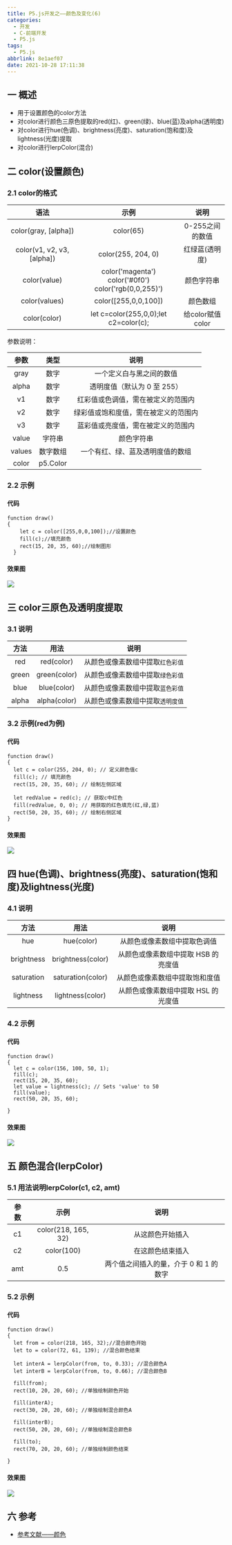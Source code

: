 ```yaml
---
title: P5.js开发之——颜色及变化(6)
categories:
  - 开发
  - C-前端开发
  - P5.js
tags:
  - P5.js
abbrlink: 8e1aef07
date: 2021-10-28 17:11:38
---
```

## 一 概述

* 用于设置颜色的color方法
* 对color进行颜色三原色提取的red(红)、green(绿)、blue(蓝)及alpha(透明度)
* 对color进行hue(色调)、brightness(亮度)、saturation(饱和度)及lightness(光度)提取
* 对color进行lerpColor(混合)

<!--more-->

## 二  color(设置颜色)

### 2.1 color的格式

|            语法            |                            示例                            |       说明       |
| :------------------------: | :--------------------------------------------------------: | :--------------: |
|    color(gray, [alpha])    |                         color(65)                          | 0-255之间的数值  |
| color(v1, v2, v3, [alpha]) |                     color(255, 204, 0)                     |  红绿蓝(透明度)  |
|        color(value)        | color('magenta')<br>color('#0f0')<br>color('rgb(0,0,255)') |    颜色字符串    |
|       color(values)        |                    color([255,0,0,100])                    |     颜色数组     |
|        color(color)        |           let c=color(255,0,0);let c2=color(c);            | 给color赋值color |

参数说明：

|  参数  |   类型   |                 说明                 |
| :----: | :------: | :----------------------------------: |
|  gray  |   数字   |       一个定义白与黑之间的数值       |
| alpha  |   数字   |     透明度值（默认为 0 至 255）      |
|   v1   |   数字   |  红彩值或色调值，需在被定义的范围内  |
|   v2   |   数字   | 绿彩值或饱和度值，需在被定义的范围内 |
|   v3   |   数字   |  蓝彩值或亮度值，需在被定义的范围内  |
| value  |  字符串  |              颜色字符串              |
| values | 数字数组 |   一个有红、绿、蓝及透明度值的数组   |
| color  | p5.Color |                                      |

### 2.2 示例

#### 代码

```
function draw()
{
    let c = color([255,0,0,100]);//设置颜色
    fill(c);//填充颜色
    rect(15, 20, 35, 60);//绘制图形
  }
```

#### 效果图
![][1]

## 三 color三原色及透明度提取

### 3.1 说明

| 方法  |     用法     |               说明               |
| :---: | :----------: | :------------------------------: |
|  red  |  red(color)  | 从颜色或像素数组中提取`红色彩值` |
| green | green(color) | 从颜色或像素数组中提取`绿色彩值` |
| blue  | blue(color)  | 从颜色或像素数组中提取`蓝色彩值` |
| alpha | alpha(color) | 从颜色或像素数组中提取`透明度值` |

### 3.2 示例(red为例)

#### 代码

```
function draw()
{
  let c = color(255, 204, 0); // 定义颜色值c
  fill(c); // 填充颜色
  rect(15, 20, 35, 60); // 绘制左侧区域
  
  let redValue = red(c); // 获取c中红色
  fill(redValue, 0, 0); // 用获取的红色填充(红,绿,蓝)
  rect(50, 20, 35, 60); // 绘制右侧区域
}  
```

#### 效果图
![][2]

## 四 hue(色调)、brightness(亮度)、saturation(饱和度)及lightness(光度)

### 4.1 说明

|    方法    |       用法        |                说明                 |
| :--------: | :---------------: | :---------------------------------: |
|    hue     |    hue(color)     |    从颜色或像素数组中提取色调值     |
| brightness | brightness(color) | 从颜色或像素数组中提取 HSB 的亮度值 |
| saturation | saturation(color) |   从颜色或像素数组中提取饱和度值    |
| lightness  | lightness(color)  | 从颜色或像素数组中提取 HSL 的光度值 |

### 4.2 示例

#### 代码

```
function draw()
{
  let c = color(156, 100, 50, 1);
  fill(c);
  rect(15, 20, 35, 60);
  let value = lightness(c); // Sets 'value' to 50
  fill(value);
  rect(50, 20, 35, 60);
  
}  
```

#### 效果图
![][3]

## 五 颜色混合(lerpColor)

### 5.1 用法说明lerpColor(c1, c2, amt)

| 参数 |        示例         |                  说明                  |
| :--: | :-----------------: | :------------------------------------: |
|  c1  | color(218, 165, 32) |            从这颜色开始插入            |
|  c2  |     color(100)      |            在这颜色结束插入            |
| amt  |         0.5         | 两个值之间插入的量，介于 0 和 1 的数字 |

### 5.2 示例

#### 代码

```
function draw()
{
  let from = color(218, 165, 32);//混合颜色开始
  let to = color(72, 61, 139); //混合颜色结束

  let interA = lerpColor(from, to, 0.33); //混合颜色A
  let interB = lerpColor(from, to, 0.66); //混合颜色B

  fill(from);
  rect(10, 20, 20, 60); //单独绘制颜色开始

  fill(interA);
  rect(30, 20, 20, 60); //单独绘制混合颜色A

  fill(interB);
  rect(50, 20, 20, 60); //单独绘制混合颜色B

  fill(to);
  rect(70, 20, 20, 60); //单独绘制颜色结束
 
} 
```

#### 效果图
![][4]

## 六 参考
* [参考文献——颜色](https://p5js.org/zh-Hans/reference/#group-Color)




[1]:https://fastly.jsdelivr.net/gh/PGzxc/CDN@master/blog-p5js/p5js-color-sample-view.png
[2]:https://fastly.jsdelivr.net/gh/PGzxc/CDN@master/blog-p5js/p5js-color-red-get-view.png
[3]:https://fastly.jsdelivr.net/gh/PGzxc/CDN@master/blog-p5js/p5js-color-light-view.png
[4]:https://fastly.jsdelivr.net/gh/PGzxc/CDN@master/blog-p5js/p5js-color-lerpColor-view.png